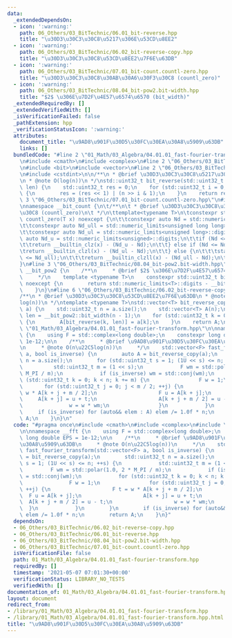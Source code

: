 ```yaml
---
data:
  _extendedDependsOn:
  - icon: ':warning:'
    path: 06_Others/03_BitTechnic/06.01_bit-reverse.hpp
    title: "\u30D3\u30C3\u30C8\u5217\u306E\u53CD\u8EE2"
  - icon: ':warning:'
    path: 06_Others/03_BitTechnic/06.02_bit-reverse-copy.hpp
    title: "\u30D3\u30C3\u30C8\u53CD\u8EE2\u7F6E\u63DB"
  - icon: ':warning:'
    path: 06_Others/03_BitTechnic/07.01_bit-count.countl-zero.hpp
    title: "\u30D3\u30C3\u30C8\u30AB\u30A6\u30F3\u30C8 (countl_zero)"
  - icon: ':warning:'
    path: 06_Others/03_BitTechnic/08.04_bit-pow2.bit-width.hpp
    title: "$2$ \u306E\u7D2F\u4E57\u6574\u6570 (bit_width)"
  _extendedRequiredBy: []
  _extendedVerifiedWith: []
  _isVerificationFailed: false
  _pathExtension: hpp
  _verificationStatusIcon: ':warning:'
  attributes:
    document_title: "\u9AD8\u901F\u30D5\u30FC\u30EA\u30A8\u5909\u63DB"
    links: []
  bundledCode: "#line 2 \"01_Math/03_Algebra/04.01.01_fast-fourier-transform.hpp\"\
    \n#include <cmath>\n#include <complex>\n#line 2 \"06_Others/03_BitTechnic/06.02_bit-reverse-copy.hpp\"\
    \n#include <bit>\n#include <vector>\n#line 2 \"06_Others/03_BitTechnic/06.01_bit-reverse.hpp\"\
    \n#include <cstdint>\n\n/**\n * @brief \u30D3\u30C3\u30C8\u5217\u306E\u53CD\u8EE2\
    \n * @note O(log(n))\n */\nstd::uint32_t bit_reverse(std::uint32_t n, std::uint32_t\
    \ len) {\n    std::uint32_t res = 0;\n    for (std::uint32_t i = 0; i < len; ++i)\
    \ {\n        res = (res << 1) | (n >> i & 1);\n    }\n    return res;\n}\n#line\
    \ 3 \"06_Others/03_BitTechnic/07.01_bit-count.countl-zero.hpp\"\n#include <limits>\n\
    \nnamespace __bit_count {\n\t/**\n\t * @brief \u30D3\u30C3\u30C8\u30AB\u30A6\u30F3\
    \u30C8 (countl_zero)\n\t */\n\ttemplate<typename T>\n\tconstexpr std::uint32_t\
    \ countl_zero(T x) noexcept {\n\t\tconstexpr auto Nd = std::numeric_limits<T>::digits;\n\
    \t\tconstexpr auto Nd_ull = std::numeric_limits<unsigned long long>::digits;\n\
    \t\tconstexpr auto Nd_ul = std::numeric_limits<unsigned long>::digits;\n\t\tconstexpr\
    \ auto Nd_u = std::numeric_limits<unsigned>::digits;\n\t\tif (Nd <= Nd_u) {\n\t\
    \t\treturn __builtin_clz(x) - (Nd_u - Nd);\n\t\t} else if (Nd <= Nd_ul) {\n\t\t\
    \treturn __builtin_clzl(x) - (Nd_ul - Nd);\n\t\t} else {\n\t\t\tstatic_assert(Nd\
    \ <= Nd_ull);\n\t\t\treturn __builtin_clzll(x) - (Nd_ull - Nd);\n\t\t}\n\t}\n\
    }\n#line 3 \"06_Others/03_BitTechnic/08.04_bit-pow2.bit-width.hpp\"\n\nnamespace\
    \ __bit_pow2 {\n    /**\n     * @brief $2$ \u306E\u7D2F\u4E57\u6574\u6570 (bit_width)\n\
    \     */\n    template <typename T>\n    constexpr std::uint32_t bit_width(T x)\
    \ noexcept {\n        return std::numeric_limits<T>::digits - __bit_count::countl_zero(x);\n\
    \    }\n}\n#line 6 \"06_Others/03_BitTechnic/06.02_bit-reverse-copy.hpp\"\n\n\
    /**\n * @brief \u30D3\u30C3\u30C8\u53CD\u8EE2\u7F6E\u63DB\n * @note O(n\u22C5\
    log(n))\n */\ntemplate <typename T>\nstd::vector<T> bit_reverse_copy(std::vector<T>\
    \ a) {\n    std::uint32_t n = a.size();\n    std::vector<T> A(n);\n    std::uint32_t\
    \ len = __bit_pow2::bit_width(n - 1);\n    for (std::uint32_t k = 0; k < n; ++k)\
    \ {\n        A[bit_reverse(k, len)] = a[k];\n    }\n    return A;\n}\n#line 5\
    \ \"01_Math/03_Algebra/04.01.01_fast-fourier-transform.hpp\"\n\nnamespace __fft\
    \ {\n    using F = std::complex<long double>;\n    constexpr long double EPS =\
    \ 1e-12;\n\n    /**\n     * @brief \u9AD8\u901F\u30D5\u30FC\u30EA\u30A8\u5909\u63DB\
    \n     * @note O(n\u22C5log(n))\n     */\n    std::vector<F> fast_fourier_transform(std::vector<F>\
    \ a, bool is_inverse) {\n        auto A = bit_reverse_copy(a);\n        std::uint32_t\
    \ n = a.size();\n        for (std::uint32_t s = 1; (1U << s) <= n; ++s) {\n  \
    \          std::uint32_t m = (1 << s);\n            F wm = std::polar(1.0, 2 *\
    \ M_PI / m);\n            if (is_inverse) wm = std::conj(wm);\n            for\
    \ (std::uint32_t k = 0; k < n; k += m) {\n                F w = 1;\n         \
    \       for (std::uint32_t j = 0; j < m / 2; ++j) {\n                    F t =\
    \ w * A[k + j + m / 2];\n                    F u = A[k + j];\n               \
    \     A[k + j] = u + t;\n                    A[k + j + m / 2] = u - t;\n     \
    \               w = w * wm;\n                }\n            }\n        }\n   \
    \     if (is_inverse) for (auto&& elem : A) elem /= 1.0f * n;\n        return\
    \ A;\n    }\n}\n"
  code: "#pragma once\n#include <cmath>\n#include <complex>\n#include \"../../06_Others/03_BitTechnic/06.02_bit-reverse-copy.hpp\"\
    \n\nnamespace __fft {\n    using F = std::complex<long double>;\n    constexpr\
    \ long double EPS = 1e-12;\n\n    /**\n     * @brief \u9AD8\u901F\u30D5\u30FC\u30EA\
    \u30A8\u5909\u63DB\n     * @note O(n\u22C5log(n))\n     */\n    std::vector<F>\
    \ fast_fourier_transform(std::vector<F> a, bool is_inverse) {\n        auto A\
    \ = bit_reverse_copy(a);\n        std::uint32_t n = a.size();\n        for (std::uint32_t\
    \ s = 1; (1U << s) <= n; ++s) {\n            std::uint32_t m = (1 << s);\n   \
    \         F wm = std::polar(1.0, 2 * M_PI / m);\n            if (is_inverse) wm\
    \ = std::conj(wm);\n            for (std::uint32_t k = 0; k < n; k += m) {\n \
    \               F w = 1;\n                for (std::uint32_t j = 0; j < m / 2;\
    \ ++j) {\n                    F t = w * A[k + j + m / 2];\n                  \
    \  F u = A[k + j];\n                    A[k + j] = u + t;\n                  \
    \  A[k + j + m / 2] = u - t;\n                    w = w * wm;\n              \
    \  }\n            }\n        }\n        if (is_inverse) for (auto&& elem : A)\
    \ elem /= 1.0f * n;\n        return A;\n    }\n}"
  dependsOn:
  - 06_Others/03_BitTechnic/06.02_bit-reverse-copy.hpp
  - 06_Others/03_BitTechnic/06.01_bit-reverse.hpp
  - 06_Others/03_BitTechnic/08.04_bit-pow2.bit-width.hpp
  - 06_Others/03_BitTechnic/07.01_bit-count.countl-zero.hpp
  isVerificationFile: false
  path: 01_Math/03_Algebra/04.01.01_fast-fourier-transform.hpp
  requiredBy: []
  timestamp: '2021-05-07 07:01:30+00:00'
  verificationStatus: LIBRARY_NO_TESTS
  verifiedWith: []
documentation_of: 01_Math/03_Algebra/04.01.01_fast-fourier-transform.hpp
layout: document
redirect_from:
- /library/01_Math/03_Algebra/04.01.01_fast-fourier-transform.hpp
- /library/01_Math/03_Algebra/04.01.01_fast-fourier-transform.hpp.html
title: "\u9AD8\u901F\u30D5\u30FC\u30EA\u30A8\u5909\u63DB"
---
```

